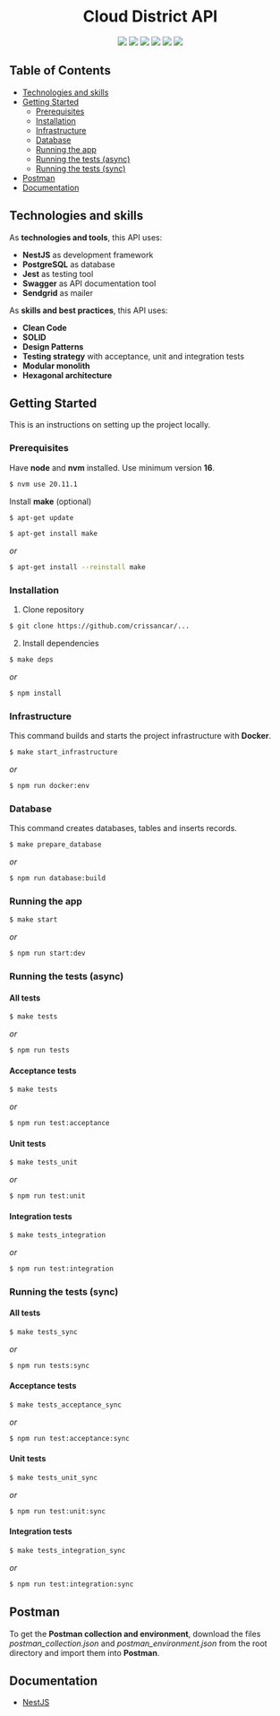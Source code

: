 <div align="center">
  <h1>Cloud District API</h1>

  <p>
    <img src="https://img.shields.io/badge/node.js-6DA55F?style=for-the-badge&logo=node.js&logoColor=white">
    <img src="https://img.shields.io/badge/typescript-%23007ACC.svg?style=for-the-badge&logo=typescript&logoColor=white">
    <img src="https://img.shields.io/badge/nestjs-%23E0234E.svg?style=for-the-badge&logo=nestjs&logoColor=white">
    <img src="https://img.shields.io/badge/npm-CB3837?style=for-the-badge&logo=npm&logoColor=white">
    <img src="https://img.shields.io/badge/-jest-%23C21325?style=for-the-badge&logo=jest&logoColor=white">
    <img src="https://img.shields.io/badge/-Swagger-%23Clojure?style=for-the-badge&logo=swagger&logoColor=white">
  </p>
</div>

<!-- TABLE OF CONTENTS -->
## Table of Contents

* [Technologies and skills](#technologies-and-skills)
* [Getting Started](#getting-started)
    * [Prerequisites](#prerequisites)
    * [Installation](#installation)
    * [Infrastructure](#infrastructure)
    * [Database](#database)
    * [Running the app](#running-the-app)
    * [Running the tests (async)](#running-the-tests-async)
    * [Running the tests (sync)](#running-the-tests-sync)
* [Postman](#postman)
* [Documentation](#documentation)

<!-- Technologies -->
## Technologies and skills
As **technologies and tools**, this API uses:
- **NestJS** as development framework
- **PostgreSQL** as database
- **Jest** as testing tool
- **Swagger** as API documentation tool
- **Sendgrid** as mailer

As **skills and best practices**, this API uses:
- **Clean Code**
- **SOLID**
- **Design Patterns**
- **Testing strategy** with acceptance, unit and integration tests
- **Modular monolith**
- **Hexagonal architecture**

<!-- GETTING STARTED -->
## Getting Started

This is an instructions on setting up the project locally.

### Prerequisites
Have **node** and **nvm** installed. Use minimum version **16**.
```bash
$ nvm use 20.11.1
```
Install **make** (optional)
```bash
$ apt-get update
```
```bash
$ apt-get install make
```
_or_
```bash
$ apt-get install --reinstall make
```

### Installation

1. Clone repository
```bash
$ git clone https://github.com/crissancar/...
```
2. Install dependencies
```bash
$ make deps
```
_or_
```bash
$ npm install
```

### Infrastructure
This command builds and starts the project infrastructure with **Docker**.

```bash
$ make start_infrastructure
```
_or_
```bash
$ npm run docker:env
```

### Database
This command creates databases, tables and inserts records.
```bash
$ make prepare_database
```
_or_
```bash
$ npm run database:build
```

### Running the app
```bash
$ make start
```
_or_
```bash
$ npm run start:dev
```

### Running the tests (async)
#### All tests
```bash
$ make tests
```
_or_
```bash
$ npm run tests
```
#### Acceptance tests
```bash
$ make tests
```
_or_
```bash
$ npm run test:acceptance
```
#### Unit tests
```bash
$ make tests_unit
```
_or_
```bash
$ npm run test:unit
```
#### Integration tests
```bash
$ make tests_integration
```
_or_
```bash
$ npm run test:integration
```

### Running the tests (sync)
#### All tests
```bash
$ make tests_sync
```
_or_
```bash
$ npm run tests:sync
```
#### Acceptance tests
```bash
$ make tests_acceptance_sync
```
_or_
```bash
$ npm run test:acceptance:sync
```
#### Unit tests
```bash
$ make tests_unit_sync
```
_or_
```bash
$ npm run test:unit:sync
```
#### Integration tests
```bash
$ make tests_integration_sync
```
_or_
```bash
$ npm run test:integration:sync
```

<!-- POSTMAN -->
## Postman
To get the **Postman collection and environment**, download the files *postman_collection.json* and *postman_environment.json* from the root directory and import them into **Postman**.

<!-- DOCUMENTATION -->
## Documentation
-  [NestJS](https://docs.nestjs.com/)
